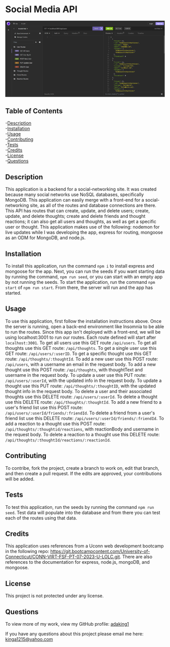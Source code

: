 # Social Media API

![Screenshot](assets/images/screenshot.png)

## Table of Contents
-[Description](#description)  
-[Installation](#installation)  
-[Usage](#usage)  
-[Contributing](#contributing)  
-[Tests](#tests)  
-[Credits](#credits)  
-[License](#license)  
-[Questions](#questions)

## Description
This application is a backend for a social-networking site. It was created because many social networks use NoSQL databases, specifically MongoDB. This application can easily merge with a front-end for a social-networking site, as all of the routes and database connections are there. This API has routes that can create, update, and delete users; create, update, and delete thoughts; create and delete friends and thought reactions; it can also get all users and thoughts, as well as get a specific user or thought. This application makes use of the following:  nodemon for live updates while I was developing the app, express for routing, mongoose as an ODM for MongoDB, and node.js.

## Installation
To install this application, run the command `npm i` to install express and mongoose for the app. Next, you can run the seeds if you want starting data by running the command, `npm run seed`, or you can start with an empty app by not running the seeds. To start the application, run the command `npm start` of `npm run start`. From there, the server will run and the app has started.

## Usage
To use this application, first follow the installation instructions above. Once the server is running, open a back-end environment like Insomnia to be able to run the routes. Since this app isn't deployed with a front-end, we will be using localhost:3001 to run our routes. Each route defined will start after `localhost:3001`. To get all users use this GET route `/api/users`. To get all thoughts use this GET route: `/api/thoughts`. To get a single user use this GET route: `/api/users/:userID`. To get a specific thought use this GET route: `/api/thoughts/:thoughtId`. To add a new user use this POST route: `/api/users`, with a username an email in the request body. To add a new thought use this POST route: `/api/thoughts`, with thoughtText and username in the request body. To update a user use this PUT route: `/api/users/:userId`, with the updated info in the request body. To update a thought use this PUT route: `/api/thoughts/:thoughtID`, with the updated thought info in the request body. To delete a user and their associated thoughts use this DELETE route: `/api/users/:userId`. To delete a thought use this DELETE route: `/api/thoughts/:thoughtId`. To add a new friend to a user's friend list use this POST route: `/api/users/:userId/friends/:friendId`. To delete a friend from a user's friend list use this DELETE route: `/api/users/:userId/friends/:friendId`. To add a reaction to a thought use this POST route: `/api/thoughts/:thoughtid/reactions`, with reactionBody and username in the request body. To delete a reaction to a thought use this DELETE route: `/api/thoughts/:thoughtId/reactions/:reactionId`.

## Contributing
To contribe, fork the project, create a branch to work on, edit that branch, and then create a pull request. If the edits are approved, your contributions will be added.

## Tests
To test this application, run the seeds by running the command `npm run seed`. Test data will populate into the database and from there you can test each of the routes using that data.

## Credits
This application uses references from a Uconn web development bootcamp in the following repo: https://git.bootcampcontent.com/University-of-Connecticut/CONN-VIRT-FSF-PT-07-2023-U-LOLC.git. There are also references to the documentation for express, node.js, mongoDB, and mongoose.

## License
This project is not protected under any license.



## Questions
To view more of my work, view my GitHub profile: [adaking1](https://github.com/adaking1)

If you have any questions about this project please email me here: kinga1215@yahoo.com


